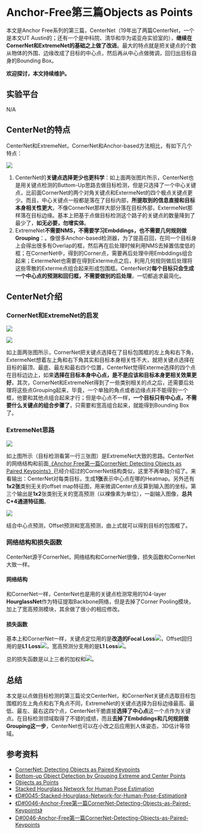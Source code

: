 #                                 Anchor-Free第三篇Objects as Points

本文是Anchor Free系列的第三篇，CenterNet（19年出了两篇CenterNet，一个是本文UT Austin的；还有一个是中科院、清华和华为诺亚舟实验室的），**继续在CornerNet和ExtremeNet的基础之上做了改进**。最大的特点就是把关键点的个数从物体的外围、边缘改成了目标的中心点，然后再从中心点做微调，回归出目标自身的Bounding Box。

**欢迎探讨，本文持续维护。**

## 实验平台

N/A

## CenterNet的特点

CenterNet和ExtremeNet，CornerNet和Anchor-based方法相比，有如下几个特点：

![](images/122149.png)

1. CenterNet的**关键点选择更少也更科学**：如上面两张图片所示，CenterNet也是用关键点检测的Buttom-Up思路去做目标检测，但是只选择了一个中心关键点，比前面CornerNet的两个对角关键点和ExtermeNet的四个极点关键点更少。而且，中心关键点一般都是落在了目标内部，**所提取到的信息直接和目标本身相关性更大**，不像CornerNet那样大部分落在目标外部，ExtermeNet那样落在目标边缘。基本上把基于点做目标检测这个路子的关键点的数量降到了最少了，**如无必要，勿增实体**。
2. ExtremeNet**不需要NMS，不需要学习Embddings，也不需要几何规则做Grouping**：。像很多Anchor-based检测器，为了提高召回，在同一个目标身上会得出很多有Overlap的框，然后再在后处理时候利用NMS去掉置信度低的框；在CornerNet中，得到的Corner点，需要再后处理中用Embddings组合起来；ExtermeNet也需要在得到Exterme点之后，利用几何规则做后处理将这些零散的Exterme点组合起来形成包围框。CenterNet对**每个目标只会生成一个中心点的预测和回归框，不需要做别的后处理**，一切都追求最简化。

## CenterNet介绍

### CornerNet和ExtremeNet的启发

![](images/565.png)

![](images/580.png)

如上面两张图所示，CornerNet把关键点选择在了目标包围框的左上角和右下角，ExtermeNet想着左上角和右下角其实和目标本身相关性不大，就把关键点选择在目标的最顶、最底、最左和最右四个位置，CenterNet觉得Exterme选择的四个点在目标边边上，如果**选择在目标本身中心点，是不是应该和目标本身更相关效果更好**。其次，CornerNet和ExtremeNet得到了一些类别相关的点之后，还需要后处理将这些点Grouping起来，毕竟，一个单独的角点或者边缘点并不能得到一个框，他要和其他点组合起来才行；但是中心点不一样，**一个目标只有中心点，不需要什么关键点的组合步骤了**，只需要和宽高组合起来，就能得到Bounding Box了。

### ExtremeNet思路

![](images/125313.png)

如上图所示（目标检测看第一行三张图）是ExtremeNet大致的思路。CenterNet的网络结构和前面[《Anchor Free第一篇CornerNet: Detecting Objects as Paired Keypoints》](<https://github.com/Captain1986/CaptainBlackboard/blob/master/D%230046-Anchor-Free%E7%AC%AC%E4%B8%80%E7%AF%87CornerNet-Detecting-Objects-as-Paired-Keypoints/D%230046.md>)已经介绍过的CornerNet结构类似，这里不再单独介绍了。来看输出：CenterNet对每类目标，生成**1张**表示中心点在哪的Heatmap。另外还有**1x2张**类别无关的offset map特征图，用来微调Center点反算到输入图的坐标。第三个输出是**1x2**张类别无关的宽高预测（以裸像素为单位），一副输入图像，**总共C+4通道特征图**。

![](images/130128.png)

结合中心点预测，Offset预测和宽高预测，由上式就可以得到目标的包围框了。

### 网络结构和损失函数

CenterNet源于CornerNet，网络结构和CornerNet很像，损失函数和CornerNet大致一样。

#### 网络结构

和CornerNet一样，CenterNet也是用的关键点检测常用的104-layer **HourglassNet**作为特征提取Backbone网络，但是去掉了Corner Pooling模块，加上了宽高预测模块，其余做了很小的相应修改。

#### 损失函数

基本上和CornerNet一样，关键点定位用的是**改造的Focal Loss**![](images/130954.png)，Offset回归用的是**L1 Loss**![](images/131049.png)，宽高预测分支用的是**L1 Loss**![](images/131135.png)。

总的损失函数是以上三者的加权和![](images/131329.png)。

## 总结

本文是以点做目标检测的第三篇论文CenterNet，和CornerNet关键点选取目标包围框的左上角点和右下角点不同，ExtremeNet的关键点选择为目标边缘最高、最低、最左、最右这四个点，CenterNet干脆直接**选择了中心点**这一个点作为关键点。在目标检测领域取得了不错的成绩，而且**去掉了Embddings和几何规则做Grouping这一步**，CenterNet也可以在小改之后应用到人体姿态，3D估计等领域。

## 参考资料

+ [CornerNet: Detecting Objects as Paired Keypoints](https://arxiv.org/abs/1808.01244)
+ [Bottom-up Object Detection by Grouping Extreme and Center Points](https://arxiv.org/abs/1901.08043)
+ [Objects as Points](https://arxiv.org/abs/1904.07850)
+ [Stacked Hourglass Network for Human Pose Estimation](https://arxiv.org/abs/1603.06937)
+ [《D#0045-Stacked-Hourglass-Network-for-Human-Pose-Estimation》](https://github.com/Captain1986/CaptainBlackboard/blob/master/D%230045-Stacked-Hourglass-Network-for-Human-Pose-Estimation/D%230045.md)
+ [《D#0046-Anchor-Free第一篇CornerNet-Detecting-Objects-as-Paired-Keypoints》](<https://github.com/Captain1986/CaptainBlackboard/blob/master/D%230046-Anchor-Free%E7%AC%AC%E4%B8%80%E7%AF%87CornerNet-Detecting-Objects-as-Paired-Keypoints/D%230046.md>)
+ [D#0046-Anchor-Free第一篇CornerNet-Detecting-Objects-as-Paired-Keypoints](https://github.com/Captain1986/CaptainBlackboard/blob/master/D%230046-Anchor-Free%E7%AC%AC%E4%B8%80%E7%AF%87CornerNet-Detecting-Objects-as-Paired-Keypoints/D%230046.md)
